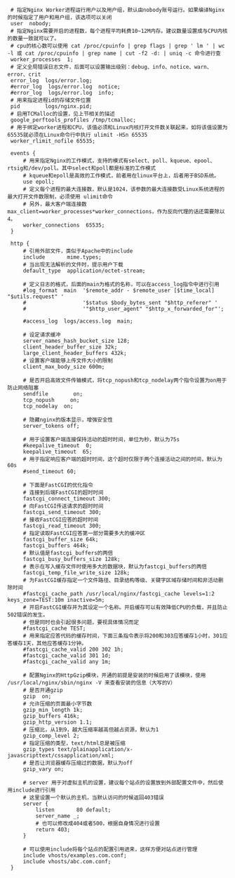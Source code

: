      # 指定Nginx Worker进程运行用户以及用户组，默认由nobody账号运行。如果编译Nginx的时候指定了用户和用户组，该选项可以关闭
     user  nobody;
     # 指定Nginx需要开启的进程数，每个进程平均耗费10~12M内存。建议数量设置成与CPU内核的数量一致就可以了。
     # cpu的核心数可以使用 cat /proc/cpuinfo | grep flags | grep ' lm ' | wc -l 或 cat /proc/cpuinfo | grep name | cut -f2 -d: | uniq -c 命令进行查
     worker_processes  1;
     # 定义全局错误日志文件，后面可以设置输出级别：debug、info、notice、warn、error、crit
     error_log  logs/error.log;
     #error_log  logs/error.log  notice;
     #error_log  logs/error.log  info;
     # 用来指定进程id的存储文件位置
     pid        logs/nginx.pid;
     # 启用TCMalloc的设置，见上节相关的描述
     google_perftools_profiles /tmp/tcmalloc;
     # 用于绑定worker进程和CPU，该值必须和Linux内核打开文件数关联起来，如将该值设置为65535就必须在Linux命令行中执行 ulimit -HSn 65535
     worker_rlimit_nofile 65535;
     
     events {
         # 用来指定Nginx的工作模式，支持的模式有select、poll、kqueue、epool、rtsig和/dev/poll。其中select和poll都是标准的工作模式
         # kqueue和epoll是高效的工作模式，前者用在linux平台上，后者用于BSD系统。
         use epoll;
         # 定义每个进程的最大连接数，默认是1024，该参数的最大连接数受Linux系统进程的最大打开文件数限制，必须使用 ulimit命令
         # 另外，最大客户端连接数max_client=worker_processes*worker_connections，作为反向代理的话还需要除以4。
         worker_connections  65535;
     }
     
     http {
         # 引用外部文件，类似于Apache中的include
         include       mime.types;
         # 当出现无法解析的文件时，提示用户下载
         default_type  application/octet-stream;
     
         # 定义日志的格式，后面的main为格式的名称，可以在access_log指令中进行引用
         #log_format  main  '$remote_addr - $remote_user [$time_local] "$utils.request" '
         #                  '$status $body_bytes_sent "$http_referer" '
         #                  '"$http_user_agent" "$http_x_forwarded_for"';
     
         #access_log  logs/access.log  main;
     
         # 设定请求缓冲
         server_names_hash_bucket_size 128;
         client_header_buffer_size 32k;
         large_client_header_buffers 432k;
         # 设置客户端能够上传文件大小的限制
         client_max_body_size 600m;
     
         # 是否开启高效文件传输模式，将tcp_nopush和tcp_nodelay两个指令设置为on用于防止网络阻塞
         sendfile        on;
         tcp_nopush     on;
         tcp_nodelay  on;
     
         # 隐藏nginx的版本显示，增强安全性
         server_tokens off;
     
         # 用于设置客户端连接保持活动的超时时间，单位为秒，默认为75s
         #keepalive_timeout  0;
         keepalive_timeout  65;
         # 用于指定响应客户端的超时时间，这个超时仅限于两个连接活动之间的时间，默认为60s
         #send_timeout 60;
     
         # 下面是FastCGI的优化指令
         # 连接到后端FastCGI的超时时间
         fastcgi_connect_timeout 300;
         # 向FastCGI传送请求的超时时间
         fastcgi_send_timeout 300;
         # 接收FastCGI应答的超时时间
         fastcgi_read_timeout 300;
         # 指定读取FastCGI应答第一部分需要多大的缓冲区
         fastcgi_buffer_size 64k;
         fastcgi_buffers 464k;
         # 默认值是fastcgi_buffers的两倍
         fastcgi_busy_buffers_size 128k;
         # 表示在写入缓存文件时使用多大的数据块，默认为fastcgi_buffers的两倍
         fastcgi_temp_file_write_size 128k;
         # 为FastCGI缓存指定一个文件路径、目录结构等级、关键字区域存储时间和非活动删除时间
         #fastcgi_cache_path /usr/local/nginx/fastcgi_cache levels=1:2 keys_zone=TEST:10m inactive=5m;
         # 开启FastCGI缓存并为其设定一个名称。开启缓存可以有效降低CPU的负载，并且防止502错误的发生。
         # 但是同时也会引起很多问题，要视具体情况而定
         #fastcgi_cache TEST;
         # 用来指定应答代码的缓存时间，下面三条指令表示将200和303应答缓存1小时，301应答缓存1天，其他应答缓存1分钟。
         #fastcgi_cache_valid 200 302 1h;
         #fastcgi_cache_valid 301 1d;
         #fastcgi_cache_valid any 1m;
     
         # 配置Nginx的HttpGzip模块，开通的前提是安装的时候启用了该模块，使用 /usr/local/nginx/sbin/nginx -V 来查看安装的信息（大写的V）
         # 是否开通gzip
         gzip  on;
         # 允许压缩的页面最小字节数
         gzip_min_length 1k;
         gzip_buffers 416k;
         gzip_http_version 1.1;
         # 压缩比，从1到9，越大压缩率越高但越占资源，默认为1
         gzip_comp_level 2;
         # 指定压缩的类型，text/html总是被压缩
         gzip_types text/plainapplication/x-javascripttext/cssapplication/xml;
         # 是否让浏览器缓存压缩过的数据，默认为off
         gzip_vary on;
     
         # server 用于对虚拟主机的设置，建议每个站点的设置放到外部配置文件中，然后使用include进行引用
         # 这里设置一个默认的主机，当默认访问的时候返回403错误
         server {
             listen       80 default;
             server_name _;
             # 也可以修改成404或者500，根据自身情况进行设置
             return 403;
         }
     
         # 可以使用include将每个站点的配置引用进来，这样方便对站点进行管理
         include vhosts/examples.com.conf;
         include vhosts/abc.com.conf;
     }

